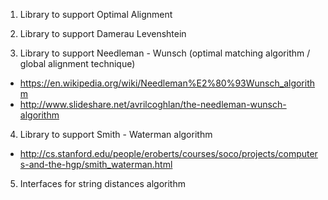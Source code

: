 1) Library to support Optimal Alignment

2) Library to support Damerau Levenshtein

3) Library to support Needleman - Wunsch
(optimal matching algorithm / global alignment technique)
* https://en.wikipedia.org/wiki/Needleman%E2%80%93Wunsch_algorithm
* http://www.slideshare.net/avrilcoghlan/the-needleman-wunsch-algorithm

4) Library to support Smith - Waterman algorithm
* http://cs.stanford.edu/people/eroberts/courses/soco/projects/computers-and-the-hgp/smith_waterman.html

5) Interfaces for string distances algorithm

